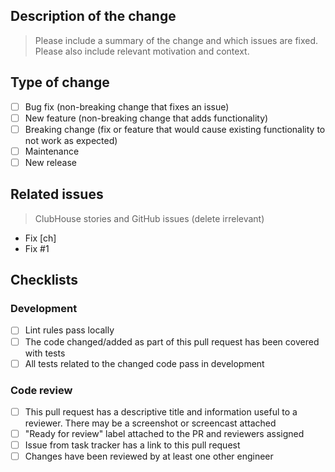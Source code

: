 ## Description of the change

> Please include a summary of the change and which issues are fixed.
> Please also include relevant motivation and context.

## Type of change

- [ ] Bug fix (non-breaking change that fixes an issue)
- [ ] New feature (non-breaking change that adds functionality)
- [ ] Breaking change (fix or feature that would cause existing functionality to not work as expected)
- [ ] Maintenance
- [ ] New release

## Related issues

> ClubHouse stories and GitHub issues (delete irrelevant)

- Fix [ch]
- Fix #1

## Checklists

### Development

- [ ] Lint rules pass locally
- [ ] The code changed/added as part of this pull request has been covered with tests
- [ ] All tests related to the changed code pass in development

### Code review

- [ ] This pull request has a descriptive title and information useful to a reviewer. There may be a screenshot or screencast attached
- [ ] "Ready for review" label attached to the PR and reviewers assigned
- [ ] Issue from task tracker has a link to this pull request
- [ ] Changes have been reviewed by at least one other engineer
